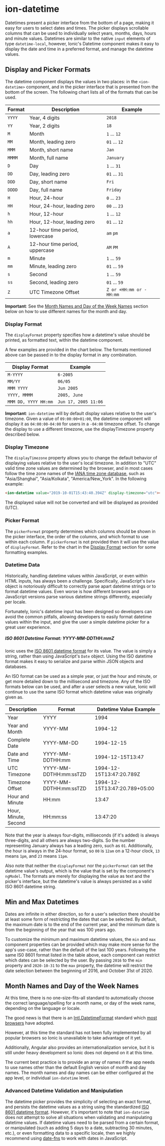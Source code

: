 # ion-datetime

Datetimes present a picker interface from the bottom of a page, making it easy for
users to select dates and times. The picker displays scrollable columns that can be
used to individually select years, months, days, hours and minute values. Datetimes
are similar to the native `input` elements of type `datetime-local`, however, Ionic's
Datetime component makes it easy to display the date and time in a preferred format,
and manage the datetime values.


## Display and Picker Formats

The datetime component displays the values in two places: in the `<ion-datetime>` component,
and in the picker interface that is presented from the bottom of the screen. The following
chart lists all of the formats that can be used.

| Format | Description                    | Example                 |
| ------ | ------------------------------ | ----------------------- |
| `YYYY` | Year, 4 digits                 | `2018`                  |
| `YY`   | Year, 2 digits                 | `18`                    |
| `M`    | Month                          | `1` ... `12`            |
| `MM`   | Month, leading zero            | `01` ... `12`           |
| `MMM`  | Month, short name              | `Jan`                   |
| `MMMM` | Month, full name               | `January`               |
| `D`    | Day                            | `1` ... `31`            |
| `DD`   | Day, leading zero              | `01` ... `31`           |
| `DDD`  | Day, short name                | `Fri`                   |
| `DDDD` | Day, full name                 | `Friday`                |
| `H`    | Hour, 24-hour                  | `0` ... `23`            |
| `HH`   | Hour, 24-hour, leading zero    | `00` ... `23`           |
| `h`    | Hour, 12-hour                  | `1` ... `12`            |
| `hh`   | Hour, 12-hour, leading zero    | `01` ... `12`           |
| `a`    | 12-hour time period, lowercase | `am` `pm`               |
| `A`    | 12-hour time period, uppercase | `AM` `PM`               |
| `m`    | Minute                         | `1` ... `59`            |
| `mm`   | Minute, leading zero           | `01` ... `59`           |
| `s`    | Second                         | `1` ... `59`            |
| `ss`   | Second, leading zero           | `01` ... `59`           |
| `Z`    | UTC Timezone Offset            | `Z or +HH:mm or -HH:mm` |

**Important**: See the [Month Names and Day of the Week
Names](#month-names-and-day-of-the-week-names) section below on how to use
different names for the month and day.

### Display Format

The `displayFormat` property specifies how a datetime's value should be
printed, as formatted text, within the datetime component.

A few examples are provided in the chart below. The formats mentioned
above can be passed in to the display format in any combination.

| Display Format        | Example                 |
| ----------------------| ----------------------- |
| `M-YYYY`              | `6-2005`                |
| `MM/YY`               | `06/05`                 |
| `MMM YYYY`            | `Jun 2005`              |
| `YYYY, MMMM`          | `2005, June`            |
| `MMM DD, YYYY HH:mm`  | `Jun 17, 2005 11:06`    |

**Important**: `ion-datetime` will by default display values relative to the user's timezone.
Given a value of `09:00:00+01:00`, the datetime component will
display it as `04:00:00-04:00` for users in a `-04:00` timezone offset.
To change the display to use a different timezone, use the displayTimezone property described below.

### Display Timezone

The `displayTimezone` property allows you to change the default behavior
of displaying values relative to the user's local timezone. In addition to "UTC" valid
time zone values are determined by the browser, and in most cases follow the time zone names
of the [IANA time zone database](https://www.iana.org/time-zones), such as "Asia/Shanghai",
"Asia/Kolkata", "America/New_York". In the following example:

```html
<ion-datetime value="2019-10-01T15:43:40.394Z" display-timezone="utc"></ion-datetime>
```

The displayed value will not be converted and will be displayed as provided (UTC).


### Picker Format

The `pickerFormat` property determines which columns should be shown in the picker
interface, the order of the columns, and which format to use within each
column. If `pickerFormat` is not provided then it will use the value of
`displayFormat`. Refer to the chart in the [Display Format](#display-format) section
for some formatting examples.


### Datetime Data

Historically, handling datetime values within JavaScript, or even within HTML
inputs, has always been a challenge. Specifically, JavaScript's `Date` object is
notoriously difficult to correctly parse apart datetime strings or to format
datetime values. Even worse is how different browsers and JavaScript versions
parse various datetime strings differently, especially per locale.

Fortunately, Ionic's datetime input has been designed so developers can avoid
the common pitfalls, allowing developers to easily format datetime values within
the input, and give the user a simple datetime picker for a great user
experience.

##### ISO 8601 Datetime Format: YYYY-MM-DDTHH:mmZ

Ionic uses the [ISO 8601 datetime format](https://www.w3.org/TR/NOTE-datetime)
for its value. The value is simply a string, rather than using JavaScript's
`Date` object. Using the ISO datetime format makes it easy to serialize
and parse within JSON objects and databases.

An ISO format can be used as a simple year, or just the hour and minute, or get
more detailed down to the millisecond and timezone. Any of the ISO formats below
can be used, and after a user selects a new value, Ionic will continue to use
the same ISO format which datetime value was originally given as.

| Description          | Format                 | Datetime Value Example        |
| -------------------- | ---------------------- | ----------------------------  |
| Year                 | YYYY                   | 1994                          |
| Year and Month       | YYYY-MM                | 1994-12                       |
| Complete Date        | YYYY-MM-DD             | 1994-12-15                    |
| Date and Time        | YYYY-MM-DDTHH:mm       | 1994-12-15T13:47              |
| UTC Timezone         | YYYY-MM-DDTHH:mm:ssTZD | 1994-12-15T13:47:20.789Z      |
| Timezone Offset      | YYYY-MM-DDTHH:mm:ssTZD | 1994-12-15T13:47:20.789+05:00 |
| Hour and Minute      | HH:mm                  | 13:47                         |
| Hour, Minute, Second | HH:mm:ss               | 13:47:20                      |

Note that the year is always four-digits, milliseconds (if it's added) is always
three-digits, and all others are always two-digits. So the number representing
January always has a leading zero, such as `01`. Additionally, the hour is
always in the 24-hour format, so `00` is `12am` on a 12-hour clock, `13` means
`1pm`, and `23` means `11pm`.

Also note that neither the `displayFormat` nor the `pickerFormat`
can set the datetime value's output, which is the value that is set by the
component's `ngModel`. The formats are merely for displaying the value as text
and the picker's interface, but the datetime's value is always persisted as a
valid ISO 8601 datetime string.

## Min and Max Datetimes

Dates are infinite in either direction, so for a user's selection there should
be at least some form of restricting the dates that can be selected. By default,
the maximum date is to the end of the current year, and the minimum date is from
the beginning of the year that was 100 years ago.

To customize the minimum and maximum datetime values, the `min` and `max`
component properties can be provided which may make more sense for the app's
use-case, rather than the default of the last 100 years. Following the same IS0
8601 format listed in the table above, each component can restrict which dates
can be selected by the user. By passing `2016` to the `min` property and `2020-10-31`
to the `max` property, the datetime will restrict the date selection between the
beginning of 2016, and October 31st of 2020.


## Month Names and Day of the Week Names

At this time, there is no one-size-fits-all standard to automatically choose the
correct language/spelling for a month name, or day of the week name, depending
on the language or locale.

The good news is that there is an [Intl.DatetimeFormat](https://developer.mozilla.org/en-US/docs/Web/JavaScript/Reference/Global_Objects/DatetimeFormat)
standard which [most browsers](https://developer.mozilla.org/en-US/docs/Web/JavaScript/Reference/Global_Objects/DatetimeFormat#Browser_compatibility) have adopted.

However, at this time the standard has not been fully implemented by all popular browsers
so Ionic is unavailable to take advantage of it yet.

Additionally, Angular also provides an internationalization service, but it is still
under heavy development so Ionic does not depend on it at this time.

The current best practice is to provide an array of names if the app needs to use names other
than the default English version of month and day names. The month names and day names can be
either configured at the app level, or individual `ion-datetime` level.


### Advanced Datetime Validation and Manipulation

The datetime picker provides the simplicity of selecting an exact format, and
persists the datetime values as a string using the standardized [ISO 8601
datetime format](https://www.w3.org/TR/NOTE-datetime). However, it's important
to note that `ion-datetime` does not attempt to solve all situations when
validating and manipulating datetime values. If datetime values need to be
parsed from a certain format, or manipulated (such as adding 5 days to a date,
subtracting 30 minutes, etc.), or even formatting data to a specific locale,
then we highly recommend using [date-fns](https://date-fns.org) to work with
dates in JavaScript.

